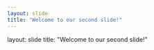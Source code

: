 ```yaml
---
layout: slide
title: "Welcome to our second slide!"
---
```

layout: slide
title: "Welcome to our second slide!"
